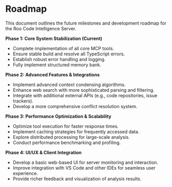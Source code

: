 # Roadmap

This document outlines the future milestones and development roadmap for the Roo Code Intelligence Server.

**Phase 1: Core System Stabilization (Current)**
- Complete implementation of all core MCP tools.
- Ensure stable build and resolve all TypeScript errors.
- Establish robust error handling and logging.
- Fully implement structured memory bank.

**Phase 2: Advanced Features & Integrations**
- Implement advanced context condensing algorithms.
- Enhance web search with more sophisticated parsing and filtering.
- Integrate with additional external APIs (e.g., code repositories, issue trackers).
- Develop a more comprehensive conflict resolution system.

**Phase 3: Performance Optimization & Scalability**
- Optimize tool execution for faster response times.
- Implement caching strategies for frequently accessed data.
- Explore distributed processing for large-scale analysis.
- Conduct performance benchmarking and profiling.

**Phase 4: UI/UX & Client Integration**
- Develop a basic web-based UI for server monitoring and interaction.
- Improve integration with VS Code and other IDEs for seamless user experience.
- Provide richer feedback and visualization of analysis results.
